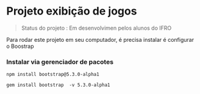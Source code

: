 # Projeto exibição de jogos 

>  Status do projeto : Em desenvolvimen pelos alunos do IFRO 

Para rodar este projeto em seu computador, é precisa instalar é configurar o Boostrap 

### Instalar via gerenciador de pacotes 

```
npm install bootstrap@5.3.0-alpha1
```

```
gem install bootstrap  -v 5.3.0-alpha1
```

